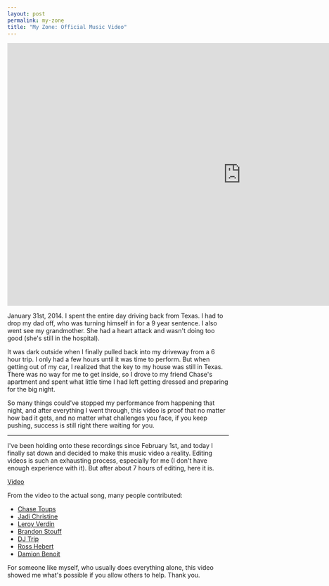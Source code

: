```yaml
---
layout: post
permalink: my-zone
title: "My Zone: Official Music Video"
---
```


<iframe width="1061" height="597" src="https://www.youtube.com/embed/N8zROfVGmKo" frameborder="0" allow="accelerometer; autoplay; clipboard-write; encrypted-media; gyroscope; picture-in-picture" allowfullscreen></iframe>

January 31st, 2014. I spent the entire day driving back from Texas. I had to drop my dad off, who was turning himself in for a 9 year sentence. I also went see my grandmother. She had a heart attack and wasn't doing too good (she's still in the hospital).

It was dark outside when I finally pulled back into my driveway from a 6 hour trip. I only had a few hours until it was time to perform. But when getting out of my car, I realized that the key to my house was still in Texas. There was no way for me to get inside, so I drove to my friend Chase's apartment and spent what little time I had left getting dressed and preparing for the big night.

So many things could've stopped my performance from happening that night, and after everything I went through, this video is proof that no matter how bad it gets, and no matter what challenges you face, if you keep pushing, success is still right there waiting for you.

- - -

I've been holding onto these recordings since February 1st, and today I finally sat down and decided to make this music video a reality. Editing videos is such an exhausting process, especially for me (I don't have enough experience with it). But after about 7 hours of editing, here it is.

[Video][1]

From the video to the actual song, many people contributed:

- [Chase Toups][2]
- [Jadi Christine][3]
- [Leroy Verdin][4]
- [Brandon Stouff][5]
- [DJ Trip][6]
- [Ross Hebert][7]
- [Damion Benoit][8]

For someone like myself, who usually does everything alone, this video showed me what's possible if you allow others to help. Thank you.

[1]:	http://youtu.be/N8zROfVGmKo
[2]:	https://www.facebook.com/chase.toups
[3]:	https://www.facebook.com/jadi.flint
[4]:	https://www.facebook.com/leroy.verdin
[5]:	https://www.facebook.com/BrandonandTeriStouff
[6]:	https://www.facebook.com/gael.cleophat
[7]:	https://www.facebook.com/TheRossMichaels
[8]:	https://www.facebook.com/damienleebenoit
